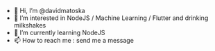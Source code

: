 - 👋 Hi, I’m @davidmatoska
- 👀 I’m interested in NodeJS / Machine Learning / Flutter and drinking milkshakes
- 🌱 I’m currently learning NodeJS 
- 📫 How to reach me : send me a message

<!---
davidmatoska/davidmatoska is a ✨ special ✨ repository because its `README.md` (this file) appears on your GitHub profile.
You can click the Preview link to take a look at your changes.
--->
